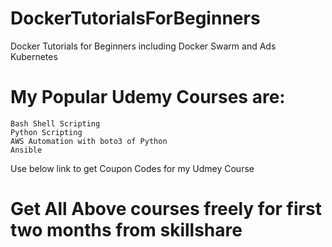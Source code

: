 # DockerTutorialsForBeginners
Docker Tutorials for Beginners including Docker Swarm and Ads  Kubernetes

# My Popular Udemy Courses are:
```
Bash Shell Scripting
Python Scripting
AWS Automation with boto3 of Python
Ansible
```
Use below link to get Coupon Codes for my Udmey Course 


# Get All Above courses freely for first two months from skillshare
